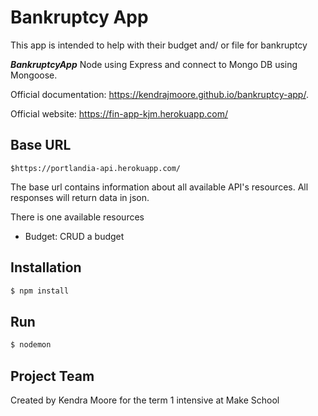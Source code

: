 # Bankruptcy App

This app is intended to help with their budget and/ or file for bankruptcy

**_BankruptcyApp_** Node using Express and connect to Mongo DB using Mongoose.

Official documentation: https://kendrajmoore.github.io/bankruptcy-app/.

Official website: https://fin-app-kjm.herokuapp.com/

## Base URL

```
$https://portlandia-api.herokuapp.com/
```

The base url contains information about all available API's resources. All responses will return data in json.

There is one available resources

-   Budget: CRUD a budget

## Installation

```js
$ npm install
```

## Run

```js
$ nodemon
```

## Project Team

Created by Kendra Moore for the term 1 intensive at Make School
